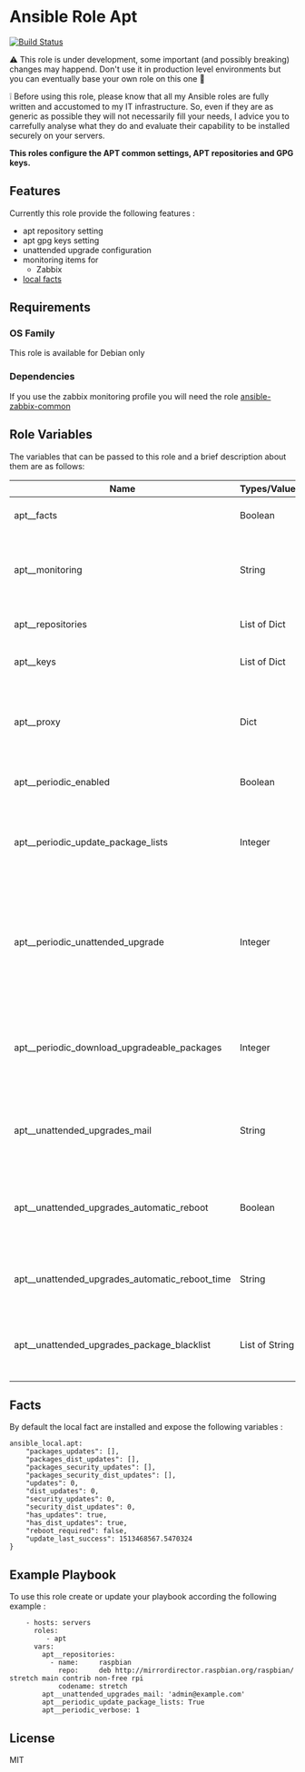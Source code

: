 Ansible Role Apt
=========

[![Build Status](https://travis-ci.org/Turgon37/ansible-apt.svg?branch=master)](https://travis-ci.org/Turgon37/ansible-apt)

:warning: This role is under development, some important (and possibly breaking) changes may happend. Don't use it in production level environments but you can eventually base your own role on this one :hammer:

:grey_exclamation: Before using this role, please know that all my Ansible roles are fully written and accustomed to my IT infrastructure. So, even if they are as generic as possible they will not necessarily fill your needs, I advice you to carrefully analyse what they do and evaluate their capability to be installed securely on your servers.

**This roles configure the APT common settings, APT repositories and GPG keys.**

## Features

Currently this role provide the following features :

  * apt repository setting
  * apt gpg keys setting
  * unattended upgrade configuration
  * monitoring items for
    * Zabbix
  * [local facts](#facts)

## Requirements

### OS Family

This role is available for Debian only

### Dependencies

If you use the zabbix monitoring profile you will need the role [ansible-zabbix-common](https://github.com/Turgon37/ansible-zabbix-common)


## Role Variables

The variables that can be passed to this role and a brief description about them are as follows:

| Name                                          | Types/Values   | Description                                                                                           |
| ----------------------------------------------| ---------------|------------------------------------------------------------------------------------------------------ |
| apt__facts                                    | Boolean        | Install the local fact script                                                                         |
| apt__monitoring                               | String         | The name of the monitoring "profile" to use. Available 'zabbix')                                      |
| apt__repositories                             | List of Dict   | see official apt_repository module                                                                    |
| apt__keys                                     | List of Dict   | see official apt_key module                                                                           |
| apt__proxy                                    | Dict           | Configure the http proxy for APT, format of dict  => {host: 'host', port: 8080, https: True}          |
| apt__periodic_enabled                         | Boolean        | Enable periodic cron task for APT                                                                     |
| apt__periodic_update_package_lists            | Integer        | If > 0, automatic apt-get update will be performed by periodic task every n-days                      |
| apt__periodic_unattended_upgrade              | Integer        | If > 0, automatic apt-get upgrade for security updates will be performed by periodic task every n-days|
| apt__periodic_download_upgradeable_packages   | Integer        | If > 0, automatic apt-get download will be performed by periodic task every n-days                    |
| apt__unattended_upgrades_mail                 | String         | Specify the mail address of the recipient for report messages                                         |
| apt__unattended_upgrades_automatic_reboot     | Boolean        | If true, automatic reboot will be performed when needed (kernel upgrade..)                            |
| apt__unattended_upgrades_automatic_reboot_time| String         | A specific time that you allow the servers to be reboot                                               |
| apt__unattended_upgrades_package_blacklist    | List of String | List of package name (regexp allowed) to blacklist from auto upgrade                                  |

## Facts

By default the local fact are installed and expose the following variables :


```
ansible_local.apt:
    "packages_updates": [],
    "packages_dist_updates": [],
    "packages_security_updates": [],
    "packages_security_dist_updates": [],
    "updates": 0,
    "dist_updates": 0,
    "security_updates": 0,
    "security_dist_updates": 0,
    "has_updates": true,
    "has_dist_updates": true,
    "reboot_required": false,
    "update_last_success": 1513468567.5470324
}
```


## Example Playbook

To use this role create or update your playbook according the following example :


```
    - hosts: servers
      roles:
         - apt
      vars:
        apt__repositories:
          - name:     raspbian
            repo:     deb http://mirrordirector.raspbian.org/raspbian/ stretch main contrib non-free rpi
            codename: stretch
        apt__unattended_upgrades_mail: 'admin@example.com'
        apt__periodic_update_package_lists: True
        apt__periodic_verbose: 1
```


## License

MIT